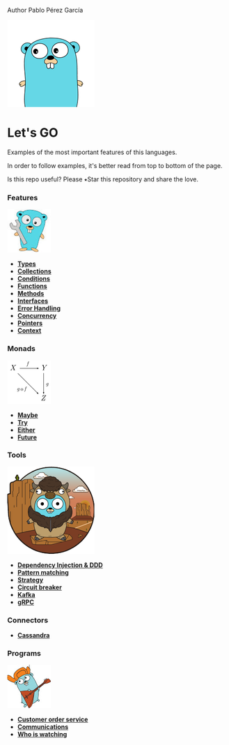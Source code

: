  Author Pablo Pérez García

![My image](img/gopher-main.png)    
 # Let's GO  
Examples of the most important features of this languages.

In order to follow examples, it's better read from top to bottom of the page.

Is this repo useful? Please ⭑Star this repository and share the love.

### Features
![My image](img/features.jpg)    

* **[Types](features/src/politrons/lang/Types_test.go)**
* **[Collections](features/src/politrons/lang/Collections_test.go)**
* **[Conditions](features/src/politrons/lang/Conditions_test.go)**
* **[Functions](features/src/politrons/lang/Functions_test.go)** 
* **[Methods](features/src/politrons/lang/Methods_test.go)**
* **[Interfaces](features/src/politrons/lang/Interfaces_test.go)**
* **[Error Handling](features/src/politrons/lang/ErrorHandling_test.go)**
* **[Concurrency](features/src/politrons/lang/Concurrency_test.go)**
* **[Pointers](features/src/politrons/lang/Pointers_test.go)**
* **[Context](features/src/politrons/lang/Context_test.go)**

### Monads
![My image](img/pure.png)    
* **[Maybe](features/src/politrons/monads/Maybe.go)**
* **[Try](features/src/politrons/monads/Try.go)**
* **[Either](features/src/politrons/monads/Either.go)**
* **[Future](features/src/politrons/monads/Future.go)**

### Tools
![My image](img/pattern.png)    
* **[Dependency Injection & DDD](features/src/politrons/tools/DI)**
* **[Pattern matching](features/src/politrons/tools/patternMatching/PatternMatching_test.go)**
* **[Strategy](features/src/politrons/tools/Strategy_test.go)**
* **[Circuit breaker](features/src/politrons/tools/failFast/CircuitBreaker_test.go)**
* **[Kafka](features/src/politrons/tools/kafka/KafkaConsumer_test.go)**
* **[gRPC](features/src/politrons/tools/rpc/README.md)**

### Connectors
* **[Cassandra](features/src/politrons/tools/connectors/Cassandra_test.go)**

### Programs
![My image](img/programs.jpg)    

* **[Customer order service](programs/basket/README.md)**
* **[Communications](programs/comunications)**
* **[Who is watching](https://github.com/politrons/Who-is-watching)**